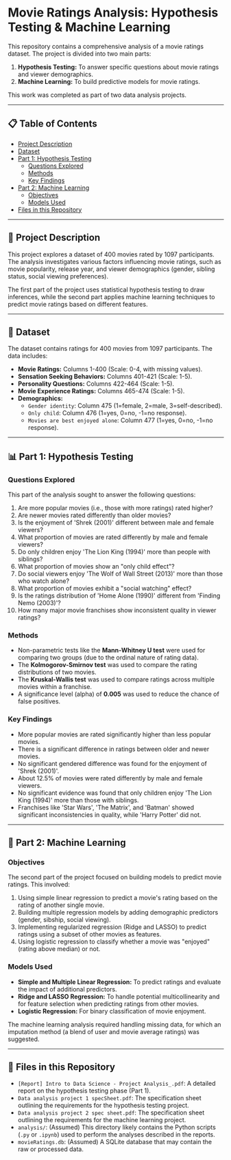 # Movie Ratings Analysis: Hypothesis Testing & Machine Learning

This repository contains a comprehensive analysis of a movie ratings dataset. The project is divided into two main parts:

1.  **Hypothesis Testing:** To answer specific questions about movie ratings and viewer demographics.
2.  **Machine Learning:** To build predictive models for movie ratings.

This work was completed as part of two data analysis projects.

---

## 📋 Table of Contents

- [Project Description](#-project-description)
- [Dataset](#-dataset)
- [Part 1: Hypothesis Testing](#-part-1-hypothesis-testing)
  - [Questions Explored](#questions-explored)
  - [Methods](#methods)
  - [Key Findings](#key-findings)
- [Part 2: Machine Learning](#-part-2-machine-learning)
  - [Objectives](#objectives)
  - [Models Used](#models-used)
- [Files in this Repository](#-files-in-this-repository)

---

## 📝 Project Description

This project explores a dataset of 400 movies rated by 1097 participants. The analysis investigates various factors influencing movie ratings, such as movie popularity, release year, and viewer demographics (gender, sibling status, social viewing preferences).

The first part of the project uses statistical hypothesis testing to draw inferences, while the second part applies machine learning techniques to predict movie ratings based on different features.

---

## 💾 Dataset

The dataset contains ratings for 400 movies from 1097 participants. The data includes:

* **Movie Ratings:** Columns 1-400 (Scale: 0-4, with missing values).
* **Sensation Seeking Behaviors:** Columns 401-421 (Scale: 1-5).
* **Personality Questions:** Columns 422-464 (Scale: 1-5).
* **Movie Experience Ratings:** Columns 465-474 (Scale: 1-5).
* **Demographics:**
    * `Gender identity`: Column 475 (1=female, 2=male, 3=self-described).
    * `Only child`: Column 476 (1=yes, 0=no, -1=no response).
    * `Movies are best enjoyed alone`: Column 477 (1=yes, 0=no, -1=no response).

---

## 📊 Part 1: Hypothesis Testing

### Questions Explored

This part of the analysis sought to answer the following questions:

1.  Are more popular movies (i.e., those with more ratings) rated higher?
2.  Are newer movies rated differently than older movies?
3.  Is the enjoyment of 'Shrek (2001)' different between male and female viewers?
4.  What proportion of movies are rated differently by male and female viewers?
5.  Do only children enjoy 'The Lion King (1994)' more than people with siblings?
6.  What proportion of movies show an "only child effect"?
7.  Do social viewers enjoy 'The Wolf of Wall Street (2013)' more than those who watch alone?
8.  What proportion of movies exhibit a "social watching" effect?
9.  Is the ratings distribution of 'Home Alone (1990)' different from 'Finding Nemo (2003)'?
10. How many major movie franchises show inconsistent quality in viewer ratings?

### Methods

* Non-parametric tests like the **Mann-Whitney U test** were used for comparing two groups (due to the ordinal nature of rating data).
* The **Kolmogorov-Smirnov test** was used to compare the rating distributions of two movies.
* The **Kruskal-Wallis test** was used to compare ratings across multiple movies within a franchise.
* A significance level (alpha) of **0.005** was used to reduce the chance of false positives.

### Key Findings

* More popular movies are rated significantly higher than less popular movies.
* There is a significant difference in ratings between older and newer movies.
* No significant gendered difference was found for the enjoyment of 'Shrek (2001)'.
* About 12.5% of movies were rated differently by male and female viewers.
* No significant evidence was found that only children enjoy 'The Lion King (1994)' more than those with siblings.
* Franchises like 'Star Wars', 'The Matrix', and 'Batman' showed significant inconsistencies in quality, while 'Harry Potter' did not.

---

## 🤖 Part 2: Machine Learning

### Objectives

The second part of the project focused on building models to predict movie ratings. This involved:

1.  Using simple linear regression to predict a movie's rating based on the rating of another single movie.
2.  Building multiple regression models by adding demographic predictors (gender, sibship, social viewing).
3.  Implementing regularized regression (Ridge and LASSO) to predict ratings using a subset of other movies as features.
4.  Using logistic regression to classify whether a movie was "enjoyed" (rating above median) or not.

### Models Used

* **Simple and Multiple Linear Regression:** To predict ratings and evaluate the impact of additional predictors.
* **Ridge and LASSO Regression:** To handle potential multicollinearity and for feature selection when predicting ratings from other movies.
* **Logistic Regression:** For binary classification of movie enjoyment.

The machine learning analysis required handling missing data, for which an imputation method (a blend of user and movie average ratings) was suggested.

---

## 📁 Files in this Repository

* `[Report] Intro to Data Science - Project Analysis_.pdf`: A detailed report on the hypothesis testing phase (Part 1).
* `Data analysis project 1 specSheet.pdf`: The specification sheet outlining the requirements for the hypothesis testing project.
* `Data analysis project 2 spec sheet.pdf`: The specification sheet outlining the requirements for the machine learning project.
* `analysis/`: (Assumed) This directory likely contains the Python scripts (`.py` or `.ipynb`) used to perform the analyses described in the reports.
* `movieRatings.db`: (Assumed) A SQLite database that may contain the raw or processed data.
